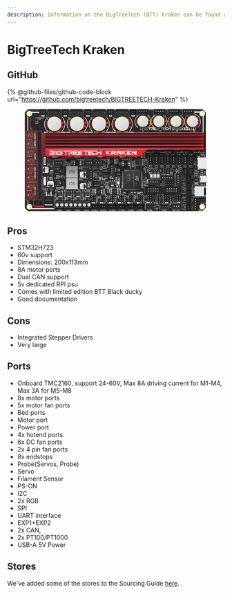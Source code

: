 ```yaml
---
description: Information on the BigTreeTech (BTT) Kraken can be found on this page.
---
```


# BigTreeTech Kraken

## GitHub

{% @github-files/github-code-block url="https://github.com/bigtreetech/BIGTREETECH-Kraken" %}

<figure><img src="../../../.gitbook/assets/btt_kraken.png" alt=""><figcaption></figcaption></figure>

## Pros

* STM32H723
* 60v support
* Dimensions: 200x113mm
* 8A motor ports
* Dual CAN support
* 5v dedicated RPI psu
* Comes with limited edition BTT Black ducky
* Good documentation  &#x20;

## Cons

* Integrated Stepper Drivers
* Very large

## Ports

* Onboard TMC2160, support 24-60V, Max 8A driving current for M1-M4, Max 3A for M5-M8
* 8x motor ports
* 5x motor fan ports
* Bed ports
* Motor port
* Power port
* 4x hotend ports
* 6x DC fan ports
* 2x 4 pin fan ports
* 8x endstops
* Probe(Servos, Probe)
* Servo
* Filament Sensor
* PS-ON
* I2C
* 2x RGB
* SPI
* UART interface
* EXP1+EXP2
* 2x CAN,
* 2x PT100/PT1000
* USB-A 5V Power

## Stores

We've added some of the stores to the Sourcing Guide [here](../../../resources/sourcing-guide.md#bigtreetech-kraken).

